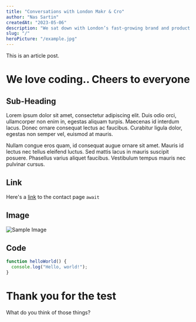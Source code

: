 ```yaml
---
title: "Conversations with London Makr & Cro"
author: "Nas Sartin"
createdAt: "2023-05-06"
description: "We sat down with London’s fast-growing brand and product design studio, Makr & Co. to find out how they’ve used Untitled UI to 2x their..."
slug: "/"
heroPicture: "/example.jpg"
---
```


This is an article post.

# We love coding.. Cheers to everyone

## Sub-Heading

Lorem ipsum dolor sit amet, consectetur adipiscing elit. Duis odio orci, ullamcorper non enim in, egestas aliquam turpis. Maecenas id interdum lacus. Donec ornare consequat lectus ac faucibus. Curabitur ligula dolor, egestas non semper vel, euismod at mauris.

Nullam congue eros quam, id consequat augue ornare sit amet. Mauris id lectus nec tellus eleifend luctus. Sed mattis lacus in mauris suscipit posuere. Phasellus varius aliquet faucibus. Vestibulum tempus mauris nec pulvinar cursus.

## Link

Here's a [link](/contact) to the contact page `await`

## Image

![Sample Image](/assets/example.jpg)

## Code

```javascript
function helloWorld() {
  console.log("Hello, world!");
}
```

# Thank you for the test

What do you think of those things?
